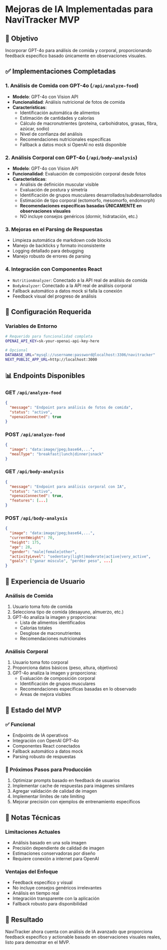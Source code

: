 # Mejoras de IA Implementadas para NaviTracker MVP

## 🎯 Objetivo

Incorporar GPT-4o para análisis de comida y corporal, proporcionando feedback específico basado únicamente en observaciones visuales.

## ✅ Implementaciones Completadas

### 1. **Análisis de Comida con GPT-4o** (`/api/analyze-food`)

- **Modelo**: GPT-4o con Vision API
- **Funcionalidad**: Análisis nutricional de fotos de comida
- **Características**:
  - Identificación automática de alimentos
  - Estimación de cantidades y calorías
  - Cálculo de macronutrientes (proteína, carbohidratos, grasas, fibra, azúcar, sodio)
  - Nivel de confianza del análisis
  - Recomendaciones nutricionales específicas
  - Fallback a datos mock si OpenAI no está disponible

### 2. **Análisis Corporal con GPT-4o** (`/api/body-analysis`)

- **Modelo**: GPT-4o con Vision API
- **Funcionalidad**: Evaluación de composición corporal desde fotos
- **Características**:
  - Análisis de definición muscular visible
  - Evaluación de postura y simetría
  - Identificación de grupos musculares desarrollados/subdesarrollados
  - Estimación de tipo corporal (ectomorfo, mesomorfo, endomorph)
  - **Recomendaciones específicas basadas ÚNICAMENTE en observaciones visuales**
  - NO incluye consejos genéricos (dormir, hidratación, etc.)

### 3. **Mejoras en el Parsing de Respuestas**

- Limpieza automática de markdown code blocks
- Manejo de backticks y formato inconsistente
- Logging detallado para debugging
- Manejo robusto de errores de parsing

### 4. **Integración con Componentes React**

- `NutritionAnalyzer`: Conectado a la API real de análisis de comida
- `BodyAnalyzer`: Conectado a la API real de análisis corporal
- Fallback automático a datos mock si falla la conexión
- Feedback visual del progreso de análisis

## 🔧 Configuración Requerida

### Variables de Entorno

```bash
# Requerido para funcionalidad completa
OPENAI_API_KEY=sk-your-openai-api-key-here

# Opcional
DATABASE_URL="mysql://username:password@localhost:3306/navitracker"
NEXT_PUBLIC_APP_URL=http://localhost:3000
```

## 📊 Endpoints Disponibles

### GET `/api/analyze-food`

```json
{
  "message": "Endpoint para análisis de fotos de comida",
  "status": "activo",
  "openaiConnected": true
}
```

### POST `/api/analyze-food`

```json
{
  "image": "data:image/jpeg;base64,...",
  "mealType": "breakfast|lunch|dinner|snack"
}
```

### GET `/api/body-analysis`

```json
{
  "message": "Endpoint para análisis corporal con IA",
  "status": "activo",
  "openaiConnected": true,
  "features": [...]
}
```

### POST `/api/body-analysis`

```json
{
  "image": "data:image/jpeg;base64,...",
  "currentWeight": 70,
  "height": 175,
  "age": 28,
  "gender": "male|female|other",
  "activityLevel": "sedentary|light|moderate|active|very_active",
  "goals": ["ganar músculo", "perder peso", ...]
}
```

## 🎨 Experiencia de Usuario

### Análisis de Comida

1. Usuario toma foto de comida
2. Selecciona tipo de comida (desayuno, almuerzo, etc.)
3. GPT-4o analiza la imagen y proporciona:
   - Lista de alimentos identificados
   - Calorías totales
   - Desglose de macronutrientes
   - Recomendaciones nutricionales

### Análisis Corporal

1. Usuario toma foto corporal
2. Proporciona datos básicos (peso, altura, objetivos)
3. GPT-4o analiza la imagen y proporciona:
   - Evaluación de composición corporal
   - Identificación de grupos musculares
   - Recomendaciones específicas basadas en lo observado
   - Áreas de mejora visibles

## 🚀 Estado del MVP

### ✅ Funcional

- Endpoints de IA operativos
- Integración con OpenAI GPT-4o
- Componentes React conectados
- Fallback automático a datos mock
- Parsing robusto de respuestas

### 🔄 Próximos Pasos para Producción

1. Optimizar prompts basado en feedback de usuarios
2. Implementar cache de respuestas para imágenes similares
3. Agregar validación de calidad de imagen
4. Implementar límites de rate limiting
5. Mejorar precisión con ejemplos de entrenamiento específicos

## 📝 Notas Técnicas

### Limitaciones Actuales

- Análisis basado en una sola imagen
- Precisión dependiente de calidad de imagen
- Estimaciones conservadoras por diseño
- Requiere conexión a internet para OpenAI

### Ventajas del Enfoque

- Feedback específico y visual
- No incluye consejos genéricos irrelevantes
- Análisis en tiempo real
- Integración transparente con la aplicación
- Fallback robusto para disponibilidad

## 🎉 Resultado

NaviTracker ahora cuenta con análisis de IA avanzado que proporciona feedback específico y actionable basado en observaciones visuales reales, listo para demostrar en el MVP.
